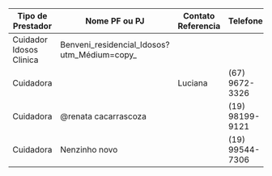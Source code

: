 | Tipo de Prestador       | Nome PF ou PJ                                    | Contato Referencia | Telefone        | Indicação                 | Observ.  |
| ----------------------- | ------------------------------------------------ | ------------------ | --------------- | ------------------------- | -------- |
| Cuidador Idosos Clinica | Benveni\_residencial\_Idosos? utm\_Médium=copy\_ |                    |                 | Link dona Priscila Novaes | Bianca2M |
| Cuidadora               |                                                  | Luciana            | (67) 9672-3326  | Andreia Sindica 2M        |          |
| Cuidadora               | @renata cacarrascoza                             |                    | (19) 98199-9121 | Andreia Sindica 2M        |          |
| Cuidadora               | Nenzinho novo                                    |                    | (19) 99544-7306 | Valdete 2M                |          |